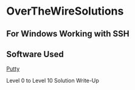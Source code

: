 # OverTheWireSolutions

## For Windows Working with SSH
## Software Used
[Putty](https://www.chiark.greenend.org.uk/~sgtatham/putty/latest.html)

Level 0 to Level 10 Solution Write-Up

